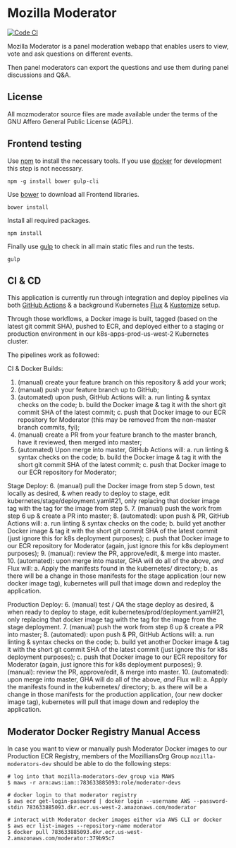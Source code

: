 # Mozilla Moderator

[![Code CI](https://github.com/mozilla/mozmoderator/actions/workflows/ci.yaml/badge.svg)](https://github.com/mozilla/mozmoderator/actions/workflows/ci.yaml)

Mozilla Moderator is a panel moderation webapp that enables users to view, vote and ask questions on different events.

Then panel moderators can export the questions and use them during panel discussions and Q&A.

## License

All mozmoderator source files are made available under the terms of the GNU Affero General Public License (AGPL).

## Frontend testing

Use [npm](https://www.npmjs.com/) to install the necessary tools. If you use [docker](https://docker.com/) for development this step is not necessary.

    npm -g install bower gulp-cli

Use [bower](https://bower.io/) to download all Frontend libraries.

    bower install

Install all required packages.

    npm install

Finally use [gulp](http://gulpjs.com/) to check in all main static files and run the tests.

    gulp

## CI & CD

This application is currently run through integration and deploy pipelines via both [GitHub Actions](https://github.com/mozilla/mozmoderator/actions/workflows/ci.yaml) & a background Kubernetes [Flux](https://fluxcd.io/) & [Kustomize](https://kustomize.io/) setup.

Through those workflows, a Docker image is built, tagged (based on the latest git commit SHA), pushed to ECR, and deployed either to a staging or production environment in our k8s-apps-prod-us-west-2 Kubernetes cluster. 

The pipelines work as followed:

CI & Docker Builds:
1. (manual) create your feature branch on this repository & add your work;
2. (manual) push your feature branch up to GitHub;
3. (automated) upon push, GitHub Actions will:
    a. run linting & syntax checks on the code;
    b. build the Docker image & tag it with the short git commit SHA of the latest commit;
    c. push that Docker image to our ECR repository for Moderator (this may be removed from the non-master branch commits, fyi);
4. (manual) create a PR from your feature branch to the master branch, have it reviewed, then merged into master;
5. (automated) Upon merge into master, GitHub Actions will:
    a. run linting & syntax checks on the code;
    b. build the Docker image & tag it with the short git commit SHA of the latest commit;
    c. push that Docker image to our ECR repository for Moderator;

Stage Deploy:
6. (manual) pull the Docker image from step 5 down, test locally as desired, & when ready to deploy to stage, edit kubernetes/stage/deployment.yaml#21, only replacing that docker image tag with the tag for the image from step 5.
7. (manual) push the work from step 6 up & create a PR into master;
8. (automated): upon push & PR, GitHub Actions will:
    a. run linting & syntax checks on the code;
    b. build yet another Docker image & tag it with the short git commit SHA of the latest commit (just ignore this for k8s deployment purposes);
    c. push that Docker image to our ECR repository for Moderator (again, just ignore this for k8s deployment purposes);
9. (manual): review the PR, approve/edit, & merge into master.
10. (automated): upon merge into master, GHA will do all of the above, _and_ Flux will:
    a. Apply the manifests found in the kubernetes/ directory;
    b. as there will be a change in those manifests for the stage application (our new docker image tag), kubernetes will pull that image down and redeploy the application.

Production Deploy:
6. (manual) test / QA the stage deploy as desired, & when ready to deploy to stage, edit kubernetes/prod/deployment.yaml#21, only replacing that docker image tag with the tag for the image from the stage deployment.
7. (manual) push the work from step 6 up & create a PR into master;
8. (automated): upon push & PR, GitHub Actions will:
    a. run linting & syntax checks on the code;
    b. build yet another Docker image & tag it with the short git commit SHA of the latest commit (just ignore this for k8s deployment purposes);
    c. push that Docker image to our ECR repository for Moderator (again, just ignore this for k8s deployment purposes);
9. (manual): review the PR, approve/edit, & merge into master.
10. (automated): upon merge into master, GHA will do all of the above, _and_ Flux will:
    a. Apply the manifests found in the kubernetes/ directory;
    b. as there will be a change in those manifests for the production application, (our new docker image tag), kubernetes will pull that image down and redeploy the application.

## Moderator Docker Registry Manual Access

In case you want to view or manually push Moderator Docker images to our Production ECR Registry, members of the MozilliansOrg Group `mozilla-moderators-dev` should be able to do the following steps:

```
# log into that mozilla-moderators-dev group via MAWS
$ maws -r arn:aws:iam::783633885093:role/moderator-devs

# docker login to that moderator registry
$ aws ecr get-login-password | docker login --username AWS --password-stdin 783633885093.dkr.ecr.us-west-2.amazonaws.com/moderator

# interact with Moderator docker images either via AWS CLI or docker
$ aws ecr list-images --repository-name moderator
$ docker pull 783633885093.dkr.ecr.us-west-2.amazonaws.com/moderator:379b95c7
```
